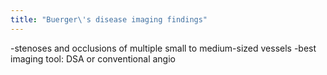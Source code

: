 ```yaml
---
title: "Buerger\'s disease imaging findings"
---
```

-stenoses and occlusions of multiple small to medium-sized vessels
-best imaging tool: DSA or conventional angio


